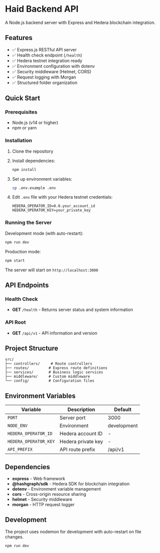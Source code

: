 # Haid Backend API

A Node.js backend server with Express and Hedera blockchain integration.

## Features

- ✅ Express.js RESTful API server
- ✅ Health check endpoint (`/health`)
- ✅ Hedera testnet integration ready
- ✅ Environment configuration with dotenv
- ✅ Security middleware (Helmet, CORS)
- ✅ Request logging with Morgan
- ✅ Structured folder organization

## Quick Start

### Prerequisites

- Node.js (v14 or higher)
- npm or yarn

### Installation

1. Clone the repository
2. Install dependencies:
   ```bash
   npm install
   ```

3. Set up environment variables:
   ```bash
   cp .env.example .env
   ```
   
4. Edit `.env` file with your Hedera testnet credentials:
   ```
   HEDERA_OPERATOR_ID=0.0.your_account_id
   HEDERA_OPERATOR_KEY=your_private_key
   ```

### Running the Server

Development mode (with auto-restart):
```bash
npm run dev
```

Production mode:
```bash
npm start
```

The server will start on `http://localhost:3000`

## API Endpoints

### Health Check
- **GET** `/health` - Returns server status and system information

### API Root
- **GET** `/api/v1` - API information and version

## Project Structure

```
src/
├── controllers/     # Route controllers
├── routes/         # Express route definitions
├── services/       # Business logic services
├── middleware/     # Custom middleware
└── config/         # Configuration files
```

## Environment Variables

| Variable | Description | Default |
|----------|-------------|---------|
| `PORT` | Server port | 3000 |
| `NODE_ENV` | Environment | development |
| `HEDERA_OPERATOR_ID` | Hedera account ID | - |
| `HEDERA_OPERATOR_KEY` | Hedera private key | - |
| `API_PREFIX` | API route prefix | /api/v1 |

## Dependencies

- **express** - Web framework
- **@hashgraph/sdk** - Hedera SDK for blockchain integration
- **dotenv** - Environment variable management
- **cors** - Cross-origin resource sharing
- **helmet** - Security middleware
- **morgan** - HTTP request logger

## Development

The project uses nodemon for development with auto-restart on file changes.

```bash
npm run dev
```
